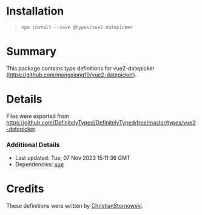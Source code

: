 # Installation
> `npm install --save @types/vue2-datepicker`

# Summary
This package contains type definitions for vue2-datepicker (https://github.com/mengxiong10/vue2-datepicker).

# Details
Files were exported from https://github.com/DefinitelyTyped/DefinitelyTyped/tree/master/types/vue2-datepicker.

### Additional Details
 * Last updated: Tue, 07 Nov 2023 15:11:36 GMT
 * Dependencies: [vue](https://npmjs.com/package/vue)

# Credits
These definitions were written by [ChristianStornowski](https://github.com/ChristianStornowski).
